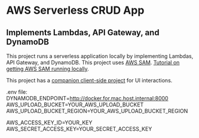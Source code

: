 # AWS Serverless CRUD App 

## Implements Lambdas, API Gateway, and DynamoDB

This project runs a serverless application locally by implementing Lambdas, API Gateway, and DynamoDB.  This project uses [AWS SAM](https://aws.amazon.com/serverless/sam/).  [Tutorial on getting AWS SAM running locally](https://github.com/aaronwht/aws-sam-dynamodb-local).  

This project has a [companion client-side project](https://github.com/aaronwht/aws-serverless-client) for UI interactions.

.env file:   
DYNAMODB_ENDPOINT=http://docker.for.mac.host.internal:8000   
AWS_UPLOAD_BUCKET=YOUR_AWS_UPLOAD_BUCKET   
AWS_UPLOAD_BUCKET_REGION=YOUR_AWS_UPLOAD_BUCKET_REGION   

AWS_ACCESS_KEY_ID=YOUR_KEY  
AWS_SECRET_ACCESS_KEY=YOUR_SECRET_ACCESS_KEY  